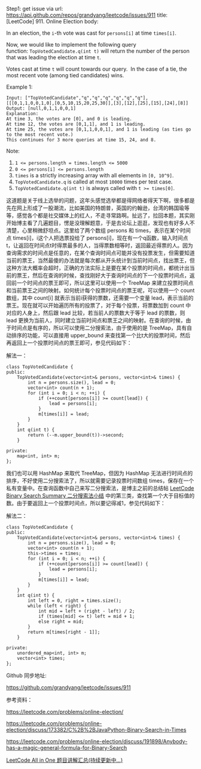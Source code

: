 Step1: get issue via url: https://api.github.com/repos/grandyang/leetcode/issues/911 
 title:[LeetCode] 911. Online Election 
 body:  
   
  
In an election, the `i`-th vote was cast for `persons[i]` at time `times[i]`.

Now, we would like to implement the following query function: `TopVotedCandidate.q(int t)` will return the number of the person that was leading the election at time `t`.  

Votes cast at time `t` will count towards our query.  In the case of a tie, the most recent vote (among tied candidates) wins.

Example 1:
    
    
    Input: ["TopVotedCandidate","q","q","q","q","q","q"], [[[0,1,1,0,0,1,0],[0,5,10,15,20,25,30]],[3],[12],[25],[15],[24],[8]]
    Output: [null,0,1,1,0,0,1]
    Explanation:
    At time 3, the votes are [0], and 0 is leading.
    At time 12, the votes are [0,1,1], and 1 is leading.
    At time 25, the votes are [0,1,1,0,0,1], and 1 is leading (as ties go to the most recent vote.)
    This continues for 3 more queries at time 15, 24, and 8.

Note:

  1. `1 <= persons.length = times.length <= 5000`
  2. `0 <= persons[i] <= persons.length`
  3. `times` is a strictly increasing array with all elements in `[0, 10^9]`.
  4. `TopVotedCandidate.q` is called at most `10000` times per test case.
  5. `TopVotedCandidate.q(int t)` is always called with `t >= times[0]`.



  
  
这道题是关于线上选举的问题，这年头感觉选举都是得网络者得天下啊，很多都是先在网上形成了一股潮流，比如美国的特朗普，英国的约翰逊，台湾的韩国瑜等等，感觉各个都是社交媒体上的红人，不走寻常路啊。扯远了，拉回本题，其实刚开始博主看了几遍题目，愣是没理解题意，于是去论坛上逛逛，发现也有好多人不清楚，心里稍微舒坦点。这里给了两个数组 persons 和 times，表示在某个时间点 times[i]，i这个人把选票投给了 persons[i]，现在有一个q函数，输入时间点t，让返回在时间点t时得票最多的人，当得票数相等时，返回最近得票的人。因为查询需求的时间点是任意的，在某个查询时间点可能并没有投票发生，但需要知道当前的票王，当然最傻的办法就是每次都从开头统计到当前时间点，找出票王，但这种方法大概率会超时，正确的方法实际上是要在某个投票的时间点，都统计出当前的票王，然后在查询的时候，查找刚好大于查询时间点的下一个投票时间点，返回前一个时间点的票王即可，所以这里可以使用一个 TreeMap 来建立投票时间点和当前票王之间的映射。如何统计每个投票时间点的票王呢，可以使用一个 count 数组，其中 count[i] 就表示当前i获得的票数，还需要一个变量 lead，表示当前的票王。现在就可以开始遍历所有的投票了，对于每个投票，将票数加到 count 中对应的人身上，然后跟 lead 比较，若当前人的票数大于等于 lead 的票数，则 lead 更换为当前人，同时建立当前时间点和票王之间的映射。在查询的时候，由于时间点是有序的，所以可以使用二分搜索法，由于使用的是 TreeMap，具有自动排序的功能，可以直接用 upper_bound 来查找第一个比t大的投票时间，然后再返回上一个投票时间点的票王即可，参见代码如下：

  
  
解法一：
    
    
    class TopVotedCandidate {
    public:
        TopVotedCandidate(vector<int>& persons, vector<int>& times) {
            int n = persons.size(), lead = 0;
            vector<int> count(n + 1);
            for (int i = 0; i < n; ++i) {
                if (++count[persons[i]] >= count[lead]) {
                    lead = persons[i];
                }
                m[times[i]] = lead;
            }
        }   
        int q(int t) {
            return (--m.upper_bound(t))->second;
        }
        
    private:
        map<int, int> m;
    };

  
  
我们也可以用 HashMap 来取代 TreeMap，但因为 HashMap 无法进行时间点的排序，不好使用二分搜索法了，所以就需要记录投票时间数组 times，保存在一个私有变量中。在查询函数中自己来写二分搜索法，是博主之前的总结帖 [LeetCode Binary Search Summary 二分搜索法小结](http://www.cnblogs.com/grandyang/p/6854825.html) 中的第三类，查找第一个大于目标值的数。由于要返回上一个投票时间点，所以要记得减1，参见代码如下：

  
  
解法二：
    
    
    class TopVotedCandidate {
    public:
        TopVotedCandidate(vector<int>& persons, vector<int>& times) {
            int n = persons.size(), lead = 0;
            vector<int> count(n + 1);
            this->times = times;
            for (int i = 0; i < n; ++i) {
                if (++count[persons[i]] >= count[lead]) {
                    lead = persons[i];
                }
                m[times[i]] = lead;
            }
        } 
        int q(int t) {
            int left = 0, right = times.size();
            while (left < right) {
                int mid = left + (right - left) / 2;
                if (times[mid] <= t) left = mid + 1;
                else right = mid;
            }
            return m[times[right - 1]];
        }
        
    private:
        unordered_map<int, int> m;
        vector<int> times;
    };

  
  
Github 同步地址:

<https://github.com/grandyang/leetcode/issues/911>

  
  
参考资料：

<https://leetcode.com/problems/online-election/>

<https://leetcode.com/problems/online-election/discuss/173382/C%2B%2BJavaPython-Binary-Search-in-Times>

<https://leetcode.com/problems/online-election/discuss/191898/Anybody-has-a-magic-general-formula-for-Binary-Search>

  
  
[LeetCode All in One 题目讲解汇总(持续更新中...)](https://www.cnblogs.com/grandyang/p/4606334.html)
